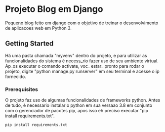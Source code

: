 # Projeto Blog em Django

Pequeno blog feito em django com o objetivo de treinar o desenvolvimento de aplicacoes web em Python 3.

## Getting Started

Há uma pasta chamada "myvenv" dentro do projeto, e para utilizar as funcionalidades do sistema é necess_rio fazer uso de seu ambiente virtual. Ap_os executar o comando activate, voc_ estar_ pronto para rodar o projeto, digite "python manage.py runserver" em seu terminal e acesse o ip fornecido.

### Prerequisites

O projeto faz uso de algumas funcionalidades de frameworks python. Antes de tudo, é necessario instalar o python em sua versaao 3.8 em conjunto com o gerenciador de pacotes pip, apos isso eh preciso executar "pip install requirements.txt".
```
pip install requirements.txt
```
